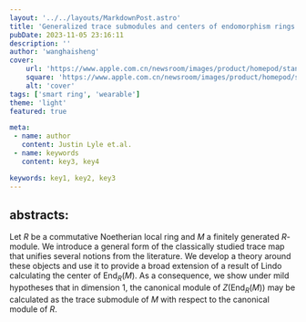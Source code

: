 ```yaml
---
layout: '../../layouts/MarkdownPost.astro'
title: 'Generalized trace submodules and centers of endomorphism rings'
pubDate: 2023-11-05 23:16:11
description: ''
author: 'wanghaisheng'
cover:
    url: 'https://www.apple.com.cn/newsroom/images/product/homepod/standard/Apple-HomePod-hero-230118_big.jpg.large_2x.jpg'
    square: 'https://www.apple.com.cn/newsroom/images/product/homepod/standard/Apple-HomePod-hero-230118_big.jpg.large_2x.jpg'
    alt: 'cover'
tags: ['smart ring', 'wearable'] 
theme: 'light'
featured: true

meta:
 - name: author
   content: Justin Lyle et.al.
 - name: keywords
   content: key3, key4

keywords: key1, key2, key3
---
```


## abstracts:
Let $R$ be a commutative Noetherian local ring and $M$ a finitely generated $R$-module. We introduce a general form of the classically studied trace map that unifies several notions from the literature. We develop a theory around these objects and use it to provide a broad extension of a result of Lindo calculating the center of $\operatorname{End}_R(M)$. As a consequence, we show under mild hypotheses that in dimension $1$, the canonical module of $Z(\operatorname{End}_R(M))$ may be calculated as the trace submodule of $M$ with respect to the canonical module of $R$.
